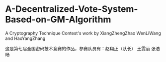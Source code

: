 # A-Decentralized-Vote-System-Based-on-GM-Algorithm
A Cryptography Technique Contest's work by XiangZhengZhao WenLiWang and HaoYangZhang

这是第七届全国密码技术竞赛的作品，参赛队员有：赵翔正（队长） 王雯丽 张浩旸
